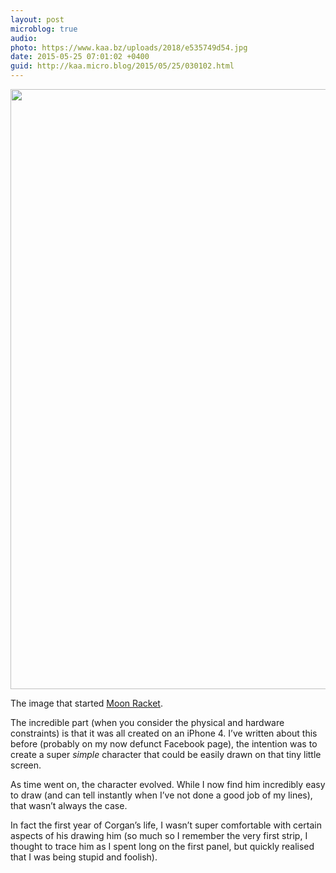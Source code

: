 ```yaml
---
layout: post
microblog: true
audio: 
photo: https://www.kaa.bz/uploads/2018/e535749d54.jpg
date: 2015-05-25 07:01:02 +0400
guid: http://kaa.micro.blog/2015/05/25/030102.html
---
```

<img src="https://www.kaa.bz/uploads/2018/e535749d54.jpg" alt="" width="640" height="960" class="alignnone size-full wp-image-218" />

The image that started <a href="http://www.moonracket.com">Moon Racket</a>.

The incredible part (when you consider the physical and hardware constraints) is that it was all created on an iPhone 4. I’ve written about this before (probably on my now defunct Facebook page), the intention was to create a super <em>simple</em> character that could be easily drawn on that tiny little screen.

As time went on, the character evolved. While I now find him incredibly easy to draw (and can tell instantly when I’ve not done a good job of my lines), that wasn’t always the case.

In fact the first year of Corgan’s life, I wasn’t super comfortable with certain aspects of his drawing him (so much so I remember the very first strip, I thought to trace him as I spent long on the first panel, but quickly realised that I was being stupid and foolish).
